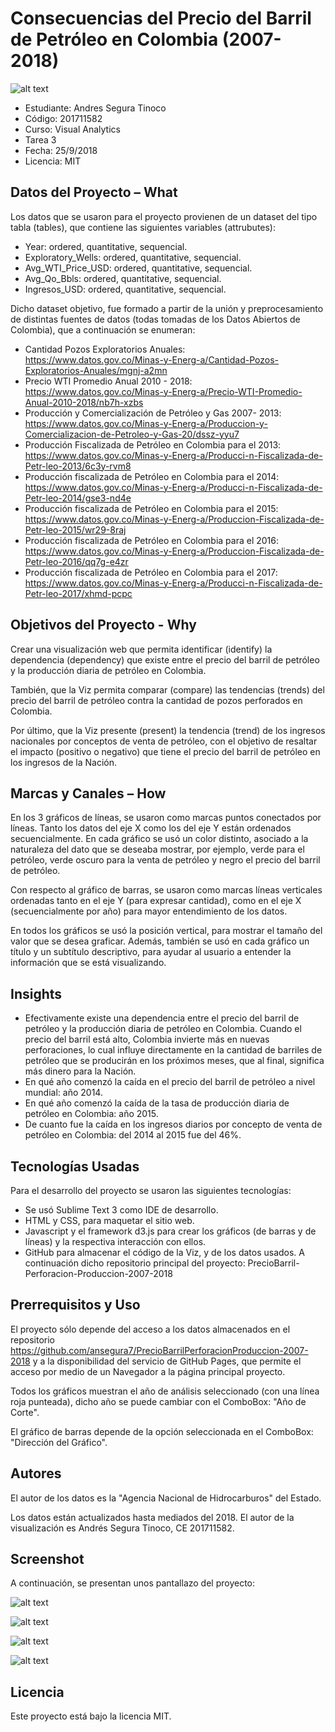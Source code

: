 # Consecuencias del Precio del Barril de Petróleo en Colombia (2007-2018)

![alt text](https://raw.githubusercontent.com/ansegura7/PrecioBarrilPerforacionProduccion-2007-2018/master/img/main-banner.jpg)

- Estudiante: Andres Segura Tinoco
- Código: 201711582
- Curso: Visual Analytics
- Tarea 3
- Fecha: 25/9/2018
- Licencia: MIT

## Datos del Proyecto – What
Los datos que se usaron para el proyecto provienen de un dataset del tipo tabla (tables), que contiene las siguientes variables (attrubutes):
-	Year: ordered, quantitative, sequencial.
-	Exploratory_Wells: ordered, quantitative, sequencial.
-	Avg_WTI_Price_USD: ordered, quantitative, sequencial.
-	Avg_Qo_Bbls: ordered, quantitative, sequencial.
-	Ingresos_USD: ordered, quantitative, sequencial.

Dicho dataset objetivo, fue formado a partir de la unión y preprocesamiento de distintas fuentes de datos (todas tomadas de los Datos Abiertos de Colombia), que a continuación se enumeran:
- Cantidad Pozos Exploratorios Anuales: https://www.datos.gov.co/Minas-y-Energ-a/Cantidad-Pozos-Exploratorios-Anuales/mgnj-a2mn
- Precio WTI Promedio Anual 2010 - 2018: https://www.datos.gov.co/Minas-y-Energ-a/Precio-WTI-Promedio-Anual-2010-2018/nb7h-xzbs
- Producción y Comercialización de Petróleo y Gas 2007- 2013: https://www.datos.gov.co/Minas-y-Energ-a/Produccion-y-Comercializacion-de-Petroleo-y-Gas-20/dssz-yyu7
- Producción Fiscalizada de Petróleo en Colombia para el 2013: https://www.datos.gov.co/Minas-y-Energ-a/Producci-n-Fiscalizada-de-Petr-leo-2013/6c3y-rvm8
- Producción fiscalizada de Petróleo en Colombia para el 2014: https://www.datos.gov.co/Minas-y-Energ-a/Producci-n-Fiscalizada-de-Petr-leo-2014/gse3-nd4e
- Producción fiscalizada de Petróleo en Colombia para el 2015: https://www.datos.gov.co/Minas-y-Energ-a/Produccion-Fiscalizada-de-Petr-leo-2015/wr29-8raj
- Producción fiscalizada de Petróleo en Colombia para el 2016: https://www.datos.gov.co/Minas-y-Energ-a/Produccion-Fiscalizada-de-Petr-leo-2016/qq7g-e4zr
- Producción fiscalizada de Petróleo en Colombia para el 2017: https://www.datos.gov.co/Minas-y-Energ-a/Producci-n-Fiscalizada-de-Petr-leo-2017/xhmd-pcpc

## Objetivos del Proyecto - Why
Crear una visualización web que permita identificar (identify) la dependencia (dependency) que existe entre el precio del barril de petróleo y la producción diaria de petróleo en Colombia.

También, que la Viz permita comparar (compare) las tendencias (trends) del precio del barril de petróleo contra la cantidad de pozos perforados en Colombia.

Por último, que la Viz presente (present) la tendencia (trend) de los ingresos nacionales por conceptos de venta de petróleo, con el objetivo de resaltar el impacto (positivo o negativo) que tiene el precio del barril de petróleo en los ingresos de la Nación.

## Marcas y Canales – How
En los 3 gráficos de líneas, se usaron como marcas puntos conectados por líneas. Tanto los datos del eje X como los del eje Y están ordenados secuencialmente. En cada gráfico se usó un color distinto, asociado a la naturaleza del dato que se deseaba mostrar, por ejemplo, verde para el petróleo, verde oscuro para la venta de petróleo y negro el precio del barril de petróleo.

Con respecto al gráfico de barras, se usaron como marcas líneas verticales ordenadas tanto en el eje Y (para expresar cantidad), como en el eje X (secuencialmente por año) para mayor entendimiento de los datos.

En todos los gráficos se usó la posición vertical, para mostrar el tamaño del valor que se desea graficar. Además, también se usó en cada gráfico un título y un subtítulo descriptivo, para ayudar al usuario a entender la información que se está visualizando.

## Insights
-	Efectivamente existe una dependencia entre el precio del barril de petróleo y la producción diaria de petróleo en Colombia. Cuando el precio del barril está alto, Colombia invierte más en nuevas perforaciones, lo cual influye directamente en la cantidad de barriles de petróleo que se producirán en los próximos meses, que al final, significa más dinero para la Nación.
-	En qué año comenzó la caída en el precio del barril de petróleo a nivel mundial: año 2014.
-	En qué año comenzó la caída de la tasa de producción diaria de petróleo en Colombia: año 2015.
-	De cuanto fue la caída en los ingresos diarios por concepto de venta de petróleo en Colombia: del 2014 al 2015 fue del 46%.

## Tecnologías Usadas
Para el desarrollo del proyecto se usaron las siguientes tecnologías:
-	Se usó Sublime Text 3 como IDE de desarrollo.
-	HTML y CSS, para maquetar el sitio web.
-	Javascript y el framework d3.js para crear los gráficos (de barras y de líneas) y la respectiva interacción con ellos.
-	GitHub para almacenar el código de la Viz, y de los datos usados. A continuación dicho repositorio principal del proyecto: PrecioBarril-Perforacion-Produccion-2007-2018

## Prerrequisitos y Uso
El proyecto sólo depende del acceso a los datos almacenados en el repositorio https://github.com/ansegura7/PrecioBarrilPerforacionProduccion-2007-2018 y a la disponibilidad del servicio de GitHub Pages, que permite el acceso por medio de un Navegador a la página principal proyecto.

Todos los gráficos muestran el año de análisis seleccionado (con una línea roja punteada), dicho año se puede cambiar con el ComboBox: "Año de Corte".

El gráfico de barras depende de la opción seleccionada en el ComboBox: "Dirección del Gráfico".

## Autores
El autor de los datos es la "Agencia Nacional de Hidrocarburos" del Estado.

Los datos están actualizados hasta mediados del 2018.
El autor de la visualización es Andrés Segura Tinoco, CE 201711582.

## Screenshot
A continuación, se presentan unos pantallazo del proyecto:

![alt text](https://raw.githubusercontent.com/ansegura7/PrecioBarrilPerforacionProduccion-2007-2018/master/screenshots/Figure1.PNG)

![alt text](https://raw.githubusercontent.com/ansegura7/PrecioBarrilPerforacionProduccion-2007-2018/master/screenshots/Figure2.PNG)

![alt text](https://raw.githubusercontent.com/ansegura7/PrecioBarrilPerforacionProduccion-2007-2018/master/screenshots/Figure3.PNG)

![alt text](https://raw.githubusercontent.com/ansegura7/PrecioBarrilPerforacionProduccion-2007-2018/master/screenshots/Figure4.PNG)

## Licencia
Este proyecto está bajo la licencia MIT.
